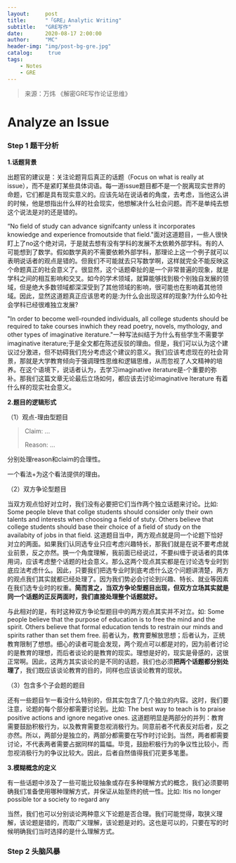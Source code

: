 ```yaml
---
layout:     post
title:      "「GRE」Analytic Writing"
subtitle:   "GRE写作"
date:       2020-08-17 2:00:00
author:     "MC"
header-img: "img/post-bg-gre.jpg"
catalog:     true
tags:
    - Notes
    - GRE
---
```


> 来源：万炜 《解密GRE写作论证思维》

# Analyze an Issue

### Step 1 题干分析

**1.话题背景**

出题官的建议是：关注论题背后真正的话题（Focus on what is really at issue），而不是紧盯某些具体词语。每一道issue题目都不是一个脱离现实世界的命题，它们都是具有现实意义的。应该先站在说话者的角度，去考虑，当他这么讲的时候，他是想指出什么样的社会现实，他想解决什么社会问题。而不是单纯去想这个说法是对的还是错的。

“No field of study can advance signifcanty unless it incorporates knowiedge and experience fromoutside that field."面对这道题目，一些人很快盯上了no这个绝对词，于是就去想有没有学科的发展不太依赖外部学科。有的人可能想到了数学。假如数学真的不需要依赖外部学科，那理论上这一个例子就可以表明说话者的观点是错的。但我们不可能就去只写数学啊，这样就完全不能反映这个命题真正的社会意义了。很显然，这个话题牵扯的是一个非常普遍的现象，就是学科之间的相互影响和交叉。如今的学术领域，就算能够找到极个别独自发展的领域，但是绝大多数领域都深深受到了其他领域的影响，很可能也在影响着其他领域。因此，显然这道题真正应该思考的是:为什么会出现这样的现象?为什么如今社会学科已经很难独立发展?

"In order to become well-rounded individuals, all college students should be required to take courses inwhich they read poetry, novels, mythology, and other types of imaginative iterature."一种写法纠结于为什么有些学生不需要学imaginative iterature;于是全文都在陈述反驳的理由。但是，我们可以认为这个建议过分激进，但不妨碍我们充分考虑这个建议的意义。我们应该考虑现在的社会背景，那就是大学教育倾向于强调理性思维和逻辑思维，从而忽视了人文精神的培养。在这个语境下，说话者认为，去学习imaginative iterature是-个重要的弥补。那我们这篇文章无论最后立场如何，都应该去讨论imaginative lterature 有着什么样的现实社会意义。

**2.题目的逻辑形式**

（1）观点-理由型题目

> Claim: ... 
>
> Reason: ...

分别处理reason和claim的合理性。

一个看法+为这个看法提供的理由。

（2）双方争论型题目

当双方观点恰好对立时，我们没有必要把它们当作两个独立话题来讨论。比如: Some people bleve that collge students should consider only their own talents and interests when choosing a field of stuty. Others believe that college students should base their choice of a field of study on the availabity of jobs in that field. 这道题目当中，两方观点就是同一个论题下恰好对立的两面。如果我们认同选专业只应考虑兴趣特长，那我们就是在说不要考虑就业前景，反之亦然。换一个角度理解，我前面已经说过，不要纠缠于说话者的具体用词，应该考虑整个话题的社会意义。那么这两个现点其实都是在讨论选专业时到底应法考虑什么。因此，只要我们把选专业时到底考虑什么这个问题讲清楚，两方的观点我们其实就都已经处理了。因为我们势必会讨论到兴趣、特长、就业等因素在我们选专业时的权重。**简而言之，当双方争论型题目出现，但双方立场其实就是同一个话题的正反两面时，我们直接处理整个话题就好。**

与此相对的是，有时这种双方争论型题目中的两方观点其实并不对立。如: Some people believe that the purpose of education is to free the mind and the spirit. Others believe that formal education tends to restrain our minds and spirits rather than set them free. 前者认为，教育要解放思想；后者认为，正统教育限制了想想。细心的读者可能会发现，两个观点可以都是对的，因为前者讨论的是教育的理想，而后者谈论的是教育的现实。理想是好的，现实是骨感的，这很正常啊。因此，这两方其实谈论的是不同的话题，我们也必须**把两个话题都分别处理了**，我们既应该谈论教育的目的，同样也应该谈论教育的现状。

（3）包含多个子会题的题目

还有一些题目乍一看没什么特别的，但其实包含了几个独立的内容。这时，我们要注意，论题的每个部分都需要讨论到。比如: The best way to teach is to praise positive actions and ignore negative ones. 这道题明显是两部分的并列：教育需要鼓励积极行为，以及教育需要忽视消极行为。同意前者不代表反对后者，反之亦然。所以，两部分是独立的，两部分都需要在写作时讨论到。当然，两者都需要讨论，不代表两者需要占据同样的篇幅。毕竞，鼓励积极行为的争议性比较小，而忽视消极行为的争议比较大。因此，后者自然值得我们花更多笔墨。

**3.模糊概念的定义**

有一些话题中涉及了一些可能比较抽象或存在多种理解方式的概念，我们必须要明确我们准备使用哪种理解方式，并保证从始至终的统一性。比如: Itis no longer possible tor a society to regard any

当然，我们也可以分别谈论两种意义下论题是否合理。我们可能觉得，取狭义理解，该论题是错的，而取广义理解，该论题是对的。这也是可以的，只要在写的时候明确我们当时选择的是什么理解方式。

### Step 2 头脑风暴

